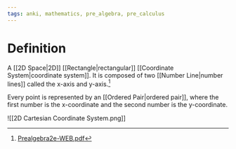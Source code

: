 ```yaml
---
tags: anki, mathematics, pre_algebra, pre_calculus
---
```


# Definition

A [[2D Space|2D]] [[Rectangle|rectangular]] [[Coordinate System|coordinate system]]. It is composed of two [[Number Line|number lines]] called the x-axis and y-axis.[^1]

Every point is represented by an [[Ordered Pair|ordered pair]], where the first number is the x-coordinate and the second number is the y-coordinate.

![[2D Cartesian Coordinate System.png]]

[^1]: [Prealgebra2e-WEB.pdf](zotero://open-pdf/library/items/W4QW2QZI?page=963)